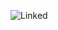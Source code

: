 ![Linked](https://github.com/Bsmah-a/Mr-Carddy/assets/90650757/f50ce5a4-d57a-4bfc-8432-047a12dae9ef)


